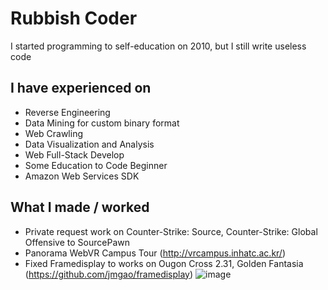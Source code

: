 
# Rubbish Coder

I started programming to self-education on 2010, but I still write useless code

## I have experienced on
- Reverse Engineering
- Data Mining for custom binary format
- Web Crawling
- Data Visualization and Analysis
- Web Full-Stack Develop
- Some Education to Code Beginner
- Amazon Web Services SDK

## What I made / worked
- Private request work on Counter-Strike: Source, Counter-Strike: Global Offensive to SourcePawn
- Panorama WebVR Campus Tour (http://vrcampus.inhatc.ac.kr/)
- Fixed Framedisplay to works on Ougon Cross 2.31, Golden Fantasia (https://github.com/jmgao/framedisplay)
![image](https://user-images.githubusercontent.com/19303143/100659955-b5034980-3394-11eb-93fb-122afbd1acac.png)
